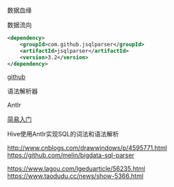 
数据血缘

数据流向

```xml
<dependency>
    <groupId>com.github.jsqlparser</groupId>
    <artifactId>jsqlparser</artifactId>
    <version>3.2</version>
</dependency>
```

[github](https://github.com/JSQLParser/JSqlParser)


语法解析器

Antlr

[简易入门](https://zhuanlan.zhihu.com/p/114982293)

Hive使用Antlr实现SQL的词法和语法解析

http://www.cnblogs.com/drawwindows/p/4595771.html
https://github.com/melin/bigdata-sql-parser

https://www.lagou.com/lgeduarticle/56235.html
https://www.taodudu.cc/news/show-5366.html